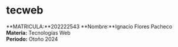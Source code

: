 # tecweb
**MATRICULA:**202222543
**Nombre:**Ignacio Flores Pacheco
**Materia:** Tecnologías Web  
**Periodo:** Otoño 2024

